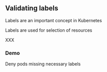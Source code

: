 ## Validating labels

<i class="fa-duotone fa-tags fa-4x"></i> <!-- .element: style="float: right;" -->

Labels are an important concept in Kubernetes

Labels are used for selection of resources

XXX

### Demo [<i class="fa fa-comment-code"></i>](https://github.com/nicholasdille/container-slides/blob/master/120_kubernetes/kyverno/validation_labels.demo "validation_labels.demo")

Deny pods missing necessary labels
